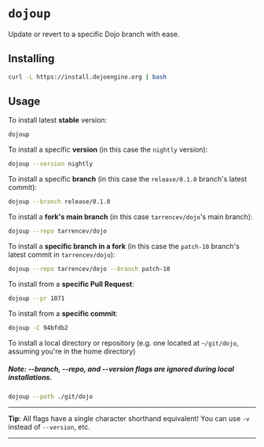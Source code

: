 # `dojoup`

Update or revert to a specific Dojo branch with ease.

## Installing

```sh
curl -L https://install.dojoengine.org | bash
```

## Usage

To install latest **stable** version:

```sh
dojoup
```

To install a specific **version** (in this case the `nightly` version):

```sh
dojoup --version nightly
```

To install a specific **branch** (in this case the `release/0.1.0` branch's latest commit):

```sh
dojoup --branch release/0.1.0
```

To install a **fork's main branch** (in this case `tarrencev/dojo`'s main branch):

```sh
dojoup --repo tarrencev/dojo
```

To install a **specific branch in a fork** (in this case the `patch-10` branch's latest commit in `tarrencev/dojo`):

```sh
dojoup --repo tarrencev/dojo --branch patch-10
```

To install from a **specific Pull Request**:

```sh
dojoup --pr 1071
```

To install from a **specific commit**:

```sh
dojoup -C 94bfdb2
```

To install a local directory or repository (e.g. one located at `~/git/dojo`, assuming you're in the home directory)

##### Note: --branch, --repo, and --version flags are ignored during local installations.

```sh
dojoup --path ./git/dojo
```

---

**Tip**: All flags have a single character shorthand equivalent! You can use `-v` instead of `--version`, etc.

---